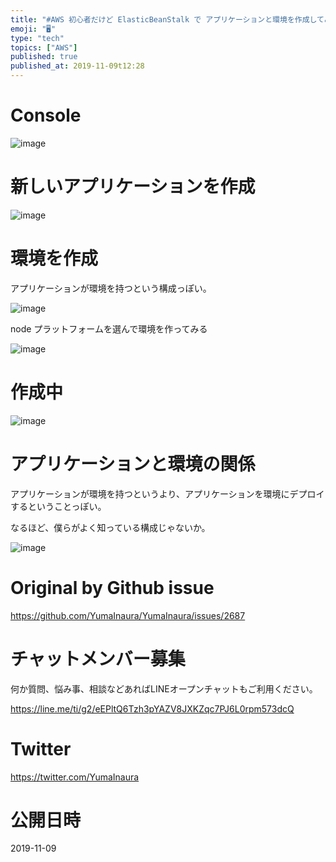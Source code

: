 ```yaml
---
title: "#AWS 初心者だけど ElasticBeanStalk で アプリケーションと環境を作成してみる"
emoji: "🖥"
type: "tech"
topics: ["AWS"]
published: true
published_at: 2019-11-09t12:28
---
```


# Console

![image](https://user-images.githubusercontent.com/13635059/68518540-b36d6c00-02cf-11ea-91ec-40ed0424113a.png)

# 新しいアプリケーションを作成

![image](https://user-images.githubusercontent.com/13635059/68518643-35f62b80-02d0-11ea-9115-2b44a73ca3bb.png)


# 環境を作成

アプリケーションが環境を持つという構成っぽい。

![image](https://user-images.githubusercontent.com/13635059/68518570-dd269300-02cf-11ea-96b0-d59e71ca0bed.png)

node プラットフォームを選んで環境を作ってみる

![image](https://user-images.githubusercontent.com/13635059/68518588-f0d1f980-02cf-11ea-84b8-f1651e50a82c.png)

# 作成中

![image](https://user-images.githubusercontent.com/13635059/68518624-1101b880-02d0-11ea-91a8-081997df68b0.png)

# アプリケーションと環境の関係

アプリケーションが環境を持つというより、アプリケーションを環境にデプロイするということっぽい。

なるほど、僕らがよく知っている構成じゃないか。

![image](https://user-images.githubusercontent.com/13635059/68518726-96856880-02d0-11ea-9acc-ca243ae3de80.png)


# Original by Github issue

https://github.com/YumaInaura/YumaInaura/issues/2687








<!-- Update From Qiita API -->

# チャットメンバー募集


何か質問、悩み事、相談などあればLINEオープンチャットもご利用ください。

https://line.me/ti/g2/eEPltQ6Tzh3pYAZV8JXKZqc7PJ6L0rpm573dcQ





# Twitter


https://twitter.com/YumaInaura


<!-- Update From Qiita API -->



# 公開日時

2019-11-09
